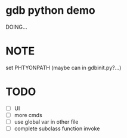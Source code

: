 # gdb python demo
DOING...

# NOTE
set PHTYONPATH (maybe can in gdbinit.py?...)

# TODO
- [ ] UI
- [ ] more cmds
- [ ] use global var in other file
- [ ] complete subclass function invoke
